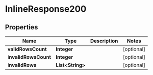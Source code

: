 

# InlineResponse200

## Properties

Name | Type | Description | Notes
------------ | ------------- | ------------- | -------------
**validRowsCount** | **Integer** |  |  [optional]
**invalidRowsCount** | **Integer** |  |  [optional]
**invalidRows** | **List&lt;String&gt;** |  |  [optional]



